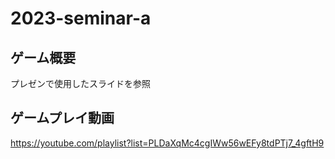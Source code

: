# 2023-seminar-a

## ゲーム概要
プレゼンで使用したスライドを参照


## ゲームプレイ動画
https://youtube.com/playlist?list=PLDaXqMc4cgIWw56wEFy8tdPTj7_4gftH9
